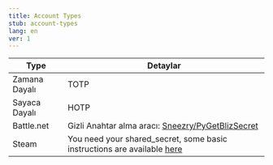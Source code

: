 ```yaml
---
title: Account Types
stub: account-types
lang: en
ver: 1
---
```


| Type          | Detaylar                                                                                                                                                                                                                                                        |
| ------------- | --------------------------------------------------------------------------------------------------------------------------------------------------------------------------------------------------------------------------------------------------------------- |
| Zamana Dayalı | TOTP                                                                                                                                                                                                                                                            |
| Sayaca Dayalı | HOTP                                                                                                                                                                                                                                                            |
| Battle.net    | Gizli Anahtar alma aracı: [Sneezry/PyGetBlizSecret](https://github.com/Sneezry/PyGetBlizSecret/)                                                                                                                                                                |
| Steam         | You need your shared_secret, some basic instructions are available [here](https://github.com/SteamTimeIdler/stidler/wiki/Getting-your-%27shared_secret%27-code-for-use-with-Auto-Restarter-on-Mobile-Authentication#getting-shared-secret-from-android-windows) | {: .table .table-striped}